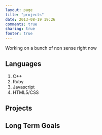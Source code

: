 ```yaml
---
layout: page
title: "projects"
date: 2013-08-19 19:26
comments: true
sharing: true
footer: true
---
```



Working on a bunch of non sense right now


Languages
--------
1. C++
2. Ruby
3. Javascript
4. HTML5/CSS


Projects
--------

Long Term Goals
--------
